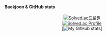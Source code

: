 #### Baekjoon & GitHub stats
<div align= "center"> 

  [![Solved.ac프로필](http://mazassumnida.wtf/api/mini/generate_badge?boj=priaselay)](https://solved.ac/priaselay/)<br/>
  [![Solved.ac Profile](http://mazassumnida.wtf/api/v2/generate_badge?boj=priaselay)](https://solved.ac/priaselay/)<br/>
  [![My GitHub stats](https://github-readme-stats.vercel.app/api?username=Mireutale&show_icons=true&theme=merko)]
</div>
     
<!--
**Martinel2/Martinel2** is a ✨ _special_ ✨ repository because its `README.md` (this file) appears on your GitHub profile.

Here are some ideas to get you started:

- 🔭 I’m currently working on ...
- 🌱 I’m currently learning ...
- 👯 I’m looking to collaborate on ...
- 🤔 I’m looking for help with ...
- 💬 Ask me about ...
- 📫 How to reach me: ...
- 😄 Pronouns: ...
- ⚡ Fun fact: ...
-->
